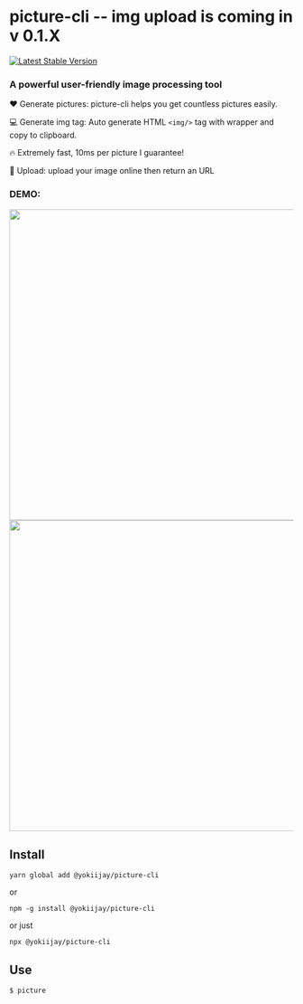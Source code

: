 # picture-cli -- img upload is coming in v 0.1.X

[![Latest Stable Version](https://img.shields.io/npm/v/picture-cli.svg)](https://www.npmjs.com/package/picture-cli)


### A powerful user-friendly image processing tool

 ❤️  Generate pictures: picture-cli helps you get countless pictures easily.

 💻 Generate img tag: Auto generate HTML `<img/>` tag with wrapper and copy to clipboard.

 🔥 Extremely fast, 10ms per picture I guarantee!
 
 👏 Upload: upload your image online then return an URL

 

### DEMO:

<img src="https://i.loli.net/2020/05/26/KGTnWzs3PmLk29M.gif" width="550" align="center" />

<img src="https://i.loli.net/2020/06/01/4Wk1s762V8YASiv.gif" width="550" align="center" />


## Install
`yarn global add @yokiijay/picture-cli`

or

`npm -g install @yokiijay/picture-cli`

or just

`npx @yokiijay/picture-cli`

## Use
`$ picture`